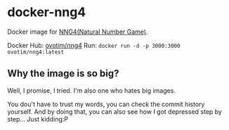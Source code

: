 # docker-nng4
Docker image for [NNG4(Natural Number Game)](https://github.com/leanprover-community/NNG4).

Docker Hub: [ovotim/nng4](https://hub.docker.com/r/ovotim/nng4)
Run: `docker run -d -p 3000:3000 ovotim/nng4:latest`

## Why the image is so big?
Well, I promise, I tried. I'm also one who hates big images.

You dou't have to trust my words, you can check the commit history yourself. And by doing that, you can also see how I got depressed step by step... Just kidding:P
